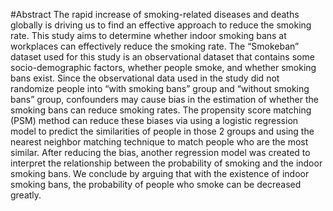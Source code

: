 #Abstract
The rapid increase of smoking-related diseases and deaths globally is driving us to find an effective approach
to reduce the smoking rate. This study aims to determine whether indoor smoking bans at workplaces can
effectively reduce the smoking rate. The “Smokeban” dataset used for this study is an observational dataset
that contains some socio-demographic factors, whether people smoke, and whether smoking bans exist. Since
the observational data used in the study did not randomize people into “with smoking bans” group and
“without smoking bans” group, confounders may cause bias in the estimation of whether the smoking bans
can reduce smoking rates. The propensity score matching (PSM) method can reduce these biases via using a
logistic regression model to predict the similarities of people in those 2 groups and using the nearest neighbor
matching technique to match people who are the most similar. After reducing the bias, another regression
model was created to interpret the relationship between the probability of smoking and the indoor smoking
bans. We conclude by arguing that with the existence of indoor smoking bans, the probability of people who
smoke can be decreased greatly.
